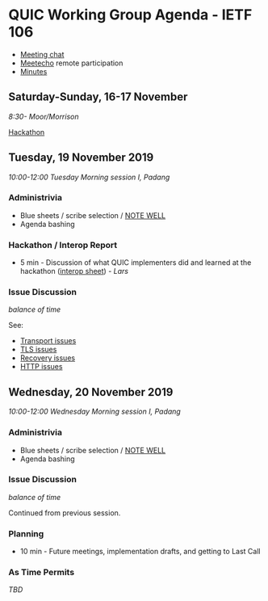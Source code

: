 # QUIC Working Group Agenda - IETF 106

* [Meeting chat](xmpp:quic@jabber.ietf.org?join)
* [Meetecho](http://www.meetecho.com/ietf106/quic) remote participation
* [Minutes](https://etherpad.ietf.org/p/notes-ietf-106-quic?useMonospaceFont=true)



## Saturday-Sunday, 16-17 November

*8:30-	Moor/Morrison*

[Hackathon](https://trac.ietf.org/trac/ietf/meeting/wiki/106hackathon)

## Tuesday, 19 November 2019

*10:00-12:00	Tuesday Morning session I, Padang*

### Administrivia

* Blue sheets / scribe selection / [NOTE WELL](https://www.ietf.org/about/note-well.html)
* Agenda bashing

### Hackathon / Interop Report

* 5 min - Discussion of what QUIC implementers did and learned at the hackathon ([interop sheet](https://docs.google.com/spreadsheets/d/1D0tW89vOoaScs3IY9RGC0UesWGAwE6xyLk0l4JtvTVg/edit#gid=1965785440)) - *Lars*


### Issue Discussion

*balance of time*

See:
 * [Transport issues](https://github.com/quicwg/base-drafts/issues?utf8=✓&q=is%3Aissue%20is%3Aopen%20label%3A-transport%20label%3Adesign)
 * [TLS issues](https://github.com/quicwg/base-drafts/issues?utf8=✓&q=is%3Aissue%20is%3Aopen%20label%3A-tls%20label%3Adesign)
 * [Recovery issues](https://github.com/quicwg/base-drafts/issues?utf8=✓&q=is%3Aissue%20is%3Aopen%20label%3A-recovery%20label%3Adesign)
 * [HTTP issues](https://github.com/quicwg/base-drafts/issues?utf8=✓&q=is%3Aissue+is%3Aopen+label%3A-http+label%3Adesign+)


## Wednesday, 20 November 2019

*10:00-12:00	Wednesday Morning session I, Padang*

### Administrivia

* Blue sheets / scribe selection / [NOTE WELL](https://www.ietf.org/about/note-well.html)
* Agenda bashing


### Issue Discussion

*balance of time*

Continued from previous session.


### Planning

* 10 min - Future meetings, implementation drafts, and getting to Last Call


### As Time Permits

_TBD_
